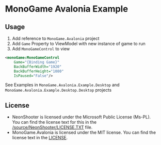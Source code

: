 # MonoGame Avalonia Example

## Usage
1. Add reference to `MonoGame.Avalonia` project
2. Add `Game` Property to ViewModel with new instance of game to run
3. Add `MonoGameControl` to view

```xml
<monoGame:MonoGameControl 
	Game="{Binding Game}"
	BackBufferWidth="1920"
	BackBufferHeight="1080"
	IsPaused="False"/>
```

See Examples in `MonoGame.Avalonia.Example.Desktop` and `MonoGame.Avalonia.Example.Desktop.Desktop`  projects

## License
- NeonShooter is licensed under the Microsoft Public License (Ms-PL).  You can find the license text for this in the [/source/NeonShooter/LICENSE.TXT](/source/NeonShooter/LICENSE.TXT) file.
- MonoGame.Avalonia is licensed under the MIT license.  You can find the license text in the [LICENSE](LICENSE).


